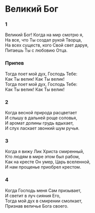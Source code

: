 # Великий Бог

### 1
Великий Бог! Когда на мир смотрю я,  
На все, что Ты создал рукой Творца,  
На всех существ, кого Свой свет даруя,  
Питаешь Ты с любовию Отца.

### Припев
Тогда поет мой дух, Господь Тебе:  
Как Ты велик! Как Ты велик!  
Тогда поет мой дух, Господь Тебе:  
Как Ты велик! Как Ты велик!  

### 2
Когда весной природа расцветает  
И слышу в дальней роще соловья,  
И аромат долины грудь вдыхает,  
И слух ласкает звонкий шум ручья.

### 3
Когда я вижу Лик Христа смиренный,  
Кто людям в мире этом был рабом,  
Как на кресте Он умер, Царь вселенной,  
И нам прощенье приобрел крестом.

### 4
Когда Господь меня Сам призывает,  
И светит в луч сияния Его,  
Тогда мой дух в смирении смолкает,  
Признав величье Бога своего.
